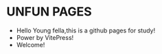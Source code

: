# UNFUN PAGES
* Hello Young fella,this is a github pages for study!
* Power by VitePress!
* Welcome!